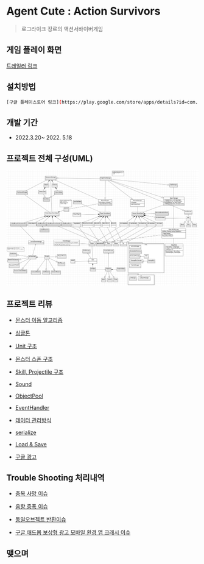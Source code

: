 # Agent Cute : Action Survivors
> 로그라이크 장르의 액션서바이버게임

## 게임 플레이 화면

[트레일러 링크](https://play.google.com/store/apps/details?id=com.studioNNN.PixelWarrior)

## 설치방법

```sh
[구글 플레이스토어 링크](https://play.google.com/store/apps/details?id=com.studioNNN.PixelWarrior)
```

## 개발 기간
* 2022.3.20~ 2022. 5.18

## 프로젝트 전체 구성(UML)
![uml](./Docs/uml.PNG)
## 프로젝트 리뷰

* [몬스터 이동 알고리즘](./Docs/move/Move.md)

* [싱글톤](./Docs/singletone/Singletone.md)

* [Unit 구조](./Docs/unit/Unit.md)

* [몬스터 스폰 구조](./Docs/unit/Spawn.md)

* [Skill, Projectile 구조](./Docs/skill/Skill.md)

* [Sound](./Docs/sound/Sound.md)

* [ObjectPool](./Docs/objectpool/ObjectPool.md)

* [EventHandler](./Docs/EventHandler/EventHandler.md)

* [데이터 관리방식](./Docs/data/data.md)

* [serialize](./Docs/serialize/Serialize.md)

* [Load & Save](./Docs/load&save/load&save.md)

* [구글 광고](./Docs/GoogleAds/GoogleAds.md)


## Trouble Shooting 처리내역

* [중복 사망 이슈](./Docs/EventHandler/EventHandler.md/#troubleshooting)

* [음향 증폭 이슈](./Docs/sound/Sound.md/#troubleshooting)

* [동일오브젝트 반환이슈](./Docs/objectpool/ObjectPool.md/#troubleshooting)


* [구글 애드몹 보상형 광고 모바일 환경 앱 크래시 이슈](./Docs/GoogleAds/GoogleAds.md)
## 맺으며
